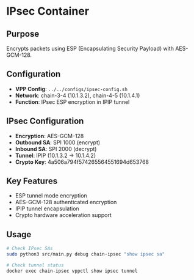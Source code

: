 # IPsec Container

## Purpose
Encrypts packets using ESP (Encapsulating Security Payload) with AES-GCM-128.

## Configuration
- **VPP Config**: `../../configs/ipsec-config.sh` 
- **Network**: chain-3-4 (10.1.3.2), chain-4-5 (10.1.4.1)
- **Function**: IPsec ESP encryption in IPIP tunnel

## IPsec Configuration
- **Encryption**: AES-GCM-128
- **Outbound SA**: SPI 1000 (encrypt)
- **Inbound SA**: SPI 2000 (decrypt)
- **Tunnel**: IPIP (10.1.3.2 → 10.1.4.2)
- **Crypto Key**: 4a506a794f574265564551694d653768

## Key Features
- ESP tunnel mode encryption
- AES-GCM-128 authenticated encryption
- IPIP tunnel encapsulation
- Crypto hardware acceleration support

## Usage
```bash
# Check IPsec SAs
sudo python3 src/main.py debug chain-ipsec "show ipsec sa"

# Check tunnel status
docker exec chain-ipsec vppctl show ipsec tunnel
```